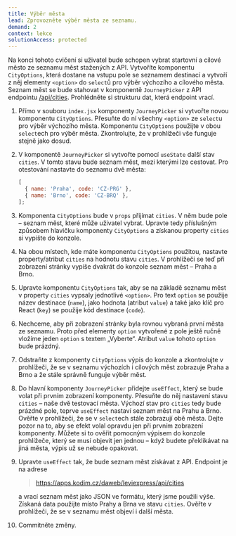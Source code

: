 ```yaml
---
title: Výběr města
lead: Zprovozněte výběr města ze seznamu.
demand: 2
context: lekce
solutionAccess: protected
---
```


Na konci tohoto cvičení si uživatel bude schopen vybrat startovní a cílové město ze seznamu měst stažených z API. Vytvoříte komponentu `CityOptions`, která dostane na vstupu pole se seznamem destinací a vytvoří z něj elementy `<option>` do `select`ů pro výběr výchozího a cílového města. Seznam měst se bude stahovat v komponentě `JourneyPicker` z API endpointu [/api/cities](https://apps.kodim.cz/daweb/leviexpress/api/cities). Prohlédněte si strukturu dat, která endpoint vrací.

1. Přímo v souboru `index.jsx` komponenty `JourneyPicker` si vytvořte novou komponentu `CityOptions`. Přesuňte do ní všechny `<option>` ze `select`u pro výběr výchozího města. Komponentu `CityOptions` použijte v obou `select`ech pro výběr města. Zkontrolujte, že v prohlížeči vše funguje stejně jako dosud.
1. V komponentě `JourneyPicker` si vytvořte pomocí `useState` další stav `cities`. V tomto stavu bude seznam měst, mezi kterými lze cestovat. Pro otestování nastavte do seznamu dvě města:
   ```js
   [
     { name: 'Praha', code: 'CZ-PRG' },
     { name: 'Brno', code: 'CZ-BRQ' },
   ];
   ```
1. Komponenta `CityOptions` bude v `props` přijímat `cities`. V něm bude pole – seznam měst, které může uživatel vybrat. Upravte tedy příslušným způsobem hlavičku komponenty `CityOptions` a získanou property `cities` si vypište do konzole.
1. Na obou místech, kde máte komponentu `CityOptions` použitou, nastavte property/atribut `cities` na hodnotu stavu `cities`. V prohlížeči se teď při zobrazení stránky vypíše dvakrát do konzole seznam měst – Praha a Brno.
1. Upravte komponentu `CityOptions` tak, aby se na základě seznamu měst v property `cities` vypsaly jednotlivé `<option>`. Pro text `option` se použije název destinace (`name`), jako hodnota (atribut `value`) a také jako klíč pro React (`key`) se použije kód destinace (`code`).
1. Nechceme, aby při zobrazení stránky byla rovnou vybraná první města ze seznamu. Proto před elementy `option` vytvořené z pole ještě ručně vložíme jeden `option` s textem „Vyberte“. Atribut `value` tohoto `option` bude prázdný.
1. Odstraňte z komponenty `CityOptions` výpis do konzole a zkontrolujte v prohlížeči, že se v seznamu výchozích i cílových měst zobrazuje Praha a Brno a že stále správně funguje výběr měst.
1. Do hlavní komponenty `JourneyPicker` přidejte `useEffect`, který se bude volat při prvním zobrazení komponenty. Přesuňte do něj nastavení stavu `cities` – naše dvě testovací města. Výchozí stav pro `cities` tedy bude prázdné pole, teprve `useEffect` nastaví seznam měst na Prahu a Brno. Ověřte v prohlížeči, že se v `select`ech stále zobrazují obě města. Dejte pozor na to, aby se efekt volal opravdu jen při prvním zobrazení komponenty. Můžete si to ověřit pomocným výpisem do konzole prohlížeče, který se musí objevit jen jednou – když budete překlikávat na jiná města, výpis už se nebude opakovat.
1. Upravte `useEffect` tak, že bude seznam měst získávat z API. Endpoint je na adrese

   > https://apps.kodim.cz/daweb/leviexpress/api/cities

   a vrací seznam měst jako JSON ve formátu, který jsme použili výše. Získaná data použijte místo Prahy a Brna ve stavu `cities`. Ověřte v prohlížeči, že se v seznamu měst objeví i další města.

1. Commitněte změny.
